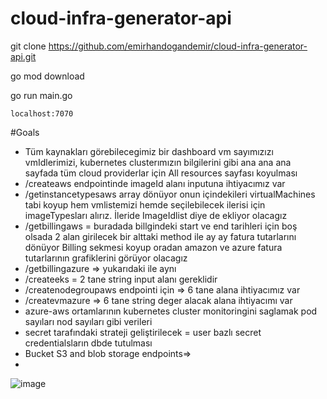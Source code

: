 # cloud-infra-generator-api

git clone https://github.com/emirhandogandemir/cloud-infra-generator-api.git

go mod download

go run main.go

`localhost:7070`

#Goals
- Tüm kaynakları görebilecegimiz bir dashboard vm sayımızızı vmIdlerimizi, kubernetes clusterımızın bilgilerini gibi ana ana ana sayfada tüm cloud providerlar için All resources sayfası koyulması
- /createaws endpointinde imageId alanı inputuna ihtiyacımız var
- /getinstancetypesaws array dönüyor onun içindekileri virtualMachines tabi koyup hem vmlistemizi hemde seçilebilecek ilerisi için imageTypesları alırız. İleride ImageIdlist diye de ekliyor olacagız
- /getbillingaws = buradada billgindeki start ve end tarihleri için boş olsada 2 alan girilecek bir alttaki method ile ay ay fatura tutarlarını dönüyor Billing sekmesi koyup oradan amazon ve azure fatura tutarlarının    grafiklerini görüyor olacagız
- /getbillingazure => yukarıdaki ile aynı
- /createeks = 2 tane string input alanı gereklidir
- /createnodegroupaws endpointi için => 6 tane alana ihtiyacımız var
- /createvmazure => 6 tane string deger alacak alana ihtiyacımı var
- azure-aws ortamlarının kubernetes cluster monitoringini saglamak pod sayıları nod sayıları gibi verileri
- secret tarafındaki strateji geliştirilecek = user bazlı secret credentialsların dbde tutulması
- Bucket S3 and blob storage endpoints=>
- 

![image](https://github.com/emirhandogandemir/cloud-infra-generator-api/assets/74687192/b3581b88-691a-42c1-9f29-41728a109c1f)

